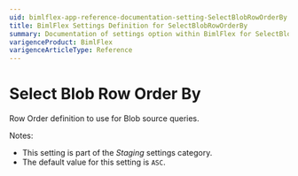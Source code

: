 ```yaml
---
uid: bimlflex-app-reference-documentation-setting-SelectBlobRowOrderBy
title: BimlFlex Settings Definition for SelectBlobRowOrderBy
summary: Documentation of settings option within BimlFlex for SelectBlobRowOrderBy
varigenceProduct: BimlFlex
varigenceArticleType: Reference
---
```


# Select Blob Row Order By

Row Order definition to use for Blob source queries.

Notes:

* This setting is part of the *Staging* settings category.
* The default value for this setting is `ASC`.

